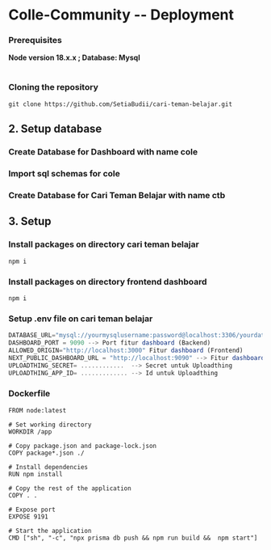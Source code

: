 # Colle-Community -- Deployment
### Prerequisites
**Node version 18.x.x ; Database: Mysql**
<br><br>
### Cloning the repository

```shell
git clone https://github.com/SetiaBudii/cari-teman-belajar.git
```

## 2. Setup database
### Create Database for Dashboard with name cole
### Import sql schemas for cole
### Create Database for Cari Teman Belajar with name ctb

## 3. Setup
### Install packages on directory cari teman belajar
```shell
npm i
```
### Install packages on directory frontend dashboard
```shell
npm i
```


### Setup .env file on cari teman belajar
```js
DATABASE_URL="mysql://yourmysqlusername:password@localhost:3306/yourdatabasename"
DASHBOARD_PORT = 9090 --> Port fitur dashboard (Backend)
ALLOWED_ORIGIN="http://localhost:3000" Fitur dashboard (Frontend)
NEXT_PUBLIC_DASHBOARD_URL = "http://localhost:9090" --> Fitur dashboard (Backend)
UPLOADTHING_SECRET= ............  --> Secret untuk Uploadthing
UPLOADTHING_APP_ID= ............. --> Id untuk Uploadthing
```

### Dockerfile

```shell
FROM node:latest

# Set working directory
WORKDIR /app

# Copy package.json and package-lock.json
COPY package*.json ./

# Install dependencies
RUN npm install

# Copy the rest of the application
COPY . .

# Expose port
EXPOSE 9191

# Start the application
CMD ["sh", "-c", "npx prisma db push && npm run build &&  npm start"]
```
